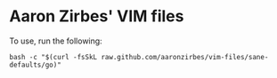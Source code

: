 Aaron Zirbes' VIM files
=========================

To use, run the following:

    bash -c "$(curl -fsSkL raw.github.com/aaronzirbes/vim-files/sane-defaults/go)"

